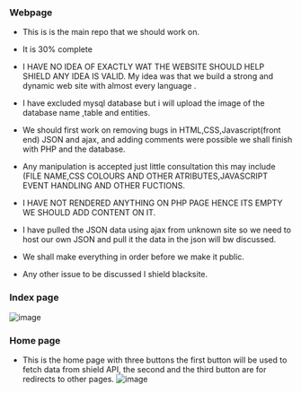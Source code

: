 ### Webpage
- This is is the main repo that we should work on.

- It is 30% complete 
- I HAVE NO IDEA OF EXACTLY WAT THE WEBSITE SHOULD HELP SHIELD ANY IDEA IS VALID. My idea was that we build a strong and dynamic web site with almost every language .

- I have excluded mysql database but i will upload the image of the database name ,table and entities.
- We should first work on  removing bugs in HTML,CSS,Javascript(front end) JSON and ajax, and adding comments were possible we shall finish with PHP and the database.

- Any manipulation is accepted just little consultation this may include (FILE NAME,CSS COLOURS AND OTHER ATRIBUTES,JAVASCRIPT EVENT HANDLING AND OTHER FUCTIONS.

- I HAVE NOT RENDERED ANYTHING ON PHP PAGE HENCE ITS EMPTY WE SHOULD ADD CONTENT ON IT.

- I have pulled the JSON data  using ajax from unknown site so we need to host our own JSON and pull it the data in the json will bw discussed.

- We shall make everything in order before we make it public.
- Any other issue to be discussed I shield blacksite.
### Index page

![image](https://user-images.githubusercontent.com/73772907/201515441-33e34c24-1687-42ea-98b8-e46624fdc216.png)

### Home page
- This is the home page with three buttons the first button will be used to fetch data from shield API, the second and the third button are for redirects to other pages. 
![image](https://user-images.githubusercontent.com/73772907/201515534-1fe16651-daa4-4b3a-88c3-2e53042b13a1.png)

